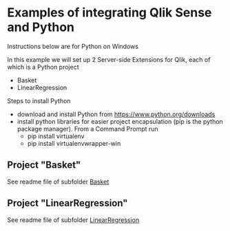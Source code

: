 # Examples of integrating Qlik Sense and Python 

Instructions below are for Python on Windows

In this example we will set up 2 Server-side Extensions for Qlik, each of which is a Python project
 * Basket
 * LinearRegression

Steps to install Python
 * download and install Python from https://www.python.org/downloads
 * install python libraries for easier project encapsulation (pip is the python package manager). From a Command Prompt run
   - pip install virtualenv
   - pip install virtualenvwrapper-win
 
 ## Project "Basket"
 
See readme file of subfolder <a href="https://github.com/ChristofSchwarz/qs-python-samples/tree/master/Basket">Basket</a>
 
 ## Project "LinearRegression"
 
 See readme file of subfolder <a href="https://github.com/ChristofSchwarz/qs-python-samples/tree/master/LinearRegression">LinearRegression</a>
 
 
